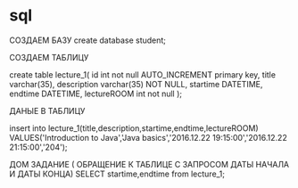 # sql
СОЗДАЕМ БАЗУ
create database student;

СОЗДАЕМ ТАБЛИЦУ

create table lecture_1(
 id int not null AUTO_INCREMENT primary key,
 title varchar(35),
 description varchar(35) NOT NULL,
 startime DATETIME,
 endtime DATETIME,
 lectureROOM int not null );
 
 ДАНЫЕ В ТАБЛИЦУ 
 
insert into lecture_1(title,description,startime,endtime,lectureROOM)
VALUES('Introduction to Java','Java basics','2016.12.22 19:15:00','2016.12.22 21:15:00','204');


ДОМ ЗАДАНИЕ ( ОБРАЩЕНИЕ К ТАБЛИЦЕ С ЗАПРОСОМ ДАТЫ НАЧАЛА И ДАТЫ КОНЦА) 
SELECT startime,endtime from lecture_1; 
